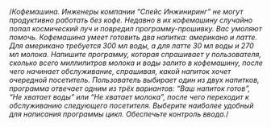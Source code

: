 /*Кофемашина.
Инженеры компании “Спейс Инжиниринг” не могут продуктивно работать без кофе. Недавно в их кофемашину случайно попал космический луч 
и повредил программу-прошивку. Вас умоляют помочь.  Кофемашина умеет готовить два напитка: американо и латте. 
Для американо требуется 300 мл воды, а для латте 30 мл воды и 270 мл молока. Напишите программу, которая спрашивает у пользователя, 
сколько всего миллилитров молока и воды залито в кофемашину, после чего начинает обслуживание, спрашивая, какой напиток хочет очередной посетитель. 
Пользователь выбирает один из двух напитков, программа отвечает одним из трёх вариантов: “Ваш напиток готов”, “Не хватает воды” 
или “Не хватает молока”, после чего переходит к обслуживанию следующего посетителя. Выберите наиболее удобный для написания программы цикл. 
Обеспечьте контроль ввода.*/